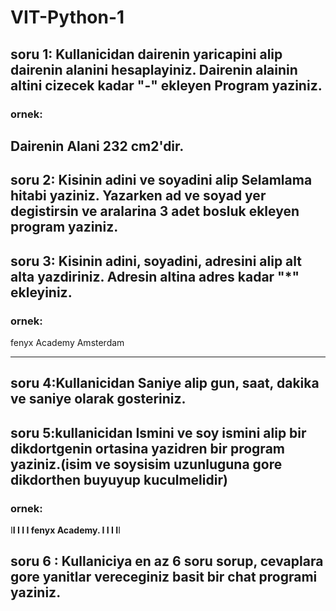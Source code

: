 # VIT-Python-1

## soru 1: Kullanicidan dairenin yaricapini alip dairenin alanini hesaplayiniz. Dairenin alainin altini cizecek kadar "-" ekleyen Program yaziniz.
### ornek:
Dairenin Alani 232 cm2'dir.
---------------------------
## soru 2: Kisinin adini ve soyadini alip Selamlama hitabi yaziniz. Yazarken ad ve soyad yer degistirsin ve aralarina 3 adet bosluk ekleyen program yaziniz.
## soru 3: Kisinin adini, soyadini, adresini alip alt alta yazdiriniz. Adresin altina adres kadar "*" ekleyiniz.
### ornek:
fenyx
Academy
Amsterdam
***
## soru 4:Kullanicidan Saniye alip gun, saat, dakika ve saniye olarak gosteriniz.
## soru 5:kullanicidan Ismini ve soy ismini alip bir dikdortgenin ortasina yazidren bir program yaziniz.(isim ve soysisim uzunluguna gore dikdorthen buyuyup kuculmelidir)
### ornek:
I********I
I                  I
I  fenyx Academy.  I
I                  I
I********I
## soru 6 : Kullaniciya en az 6 soru sorup, cevaplara gore yanitlar vereceginiz basit bir chat programi yaziniz.
